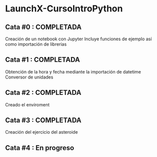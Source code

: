 # LaunchX-CursoIntroPython

## Cata #0 : COMPLETADA
Creación de un notebook con Jupyter 
Incluye funciones de ejemplo así como importación de librerias


## Cata #1 : COMPLETADA
Obtención de la hora y fecha mediante la importación de datetime
Conversor de unidades


## Cata #2 : COMPLETADA
Creado el enviroment


## Cata #3 : COMPLETADA
Creación del ejercicio del asteroide


## Cata #4 : En progreso

